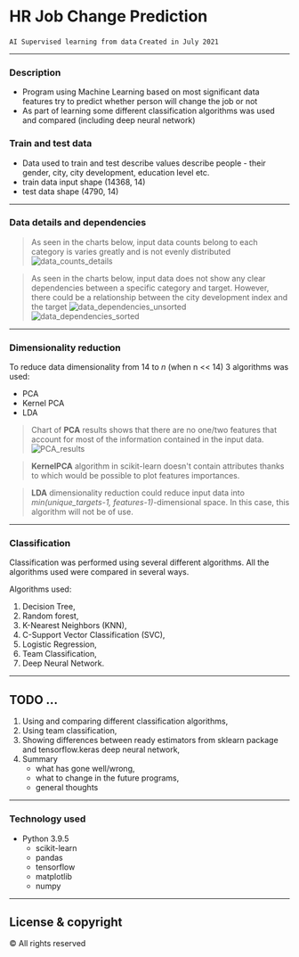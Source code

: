 # HR Job Change Prediction
```AI Supervised learning from data```
```Created in July 2021```

---

### Description
- Program using Machine Learning based on most significant data features try to predict whether person will change the job or not
- As part of learning some different classification algorithms was used and compared (including deep neural network)

### Train and test data
- Data used to train and test describe values describe people - their gender, city, city development, education level etc.
- train data input shape (14368, 14)
- test data shape (4790, 14)
---

### Data details and dependencies
> As seen in the charts below, input data counts belong to each category is varies greatly and is not evenly distributed
> ![data_counts_details](img/data_counts_details.png)

> As seen in the charts below, input data does not show any clear dependencies between a specific category and target. However, there could be a relationship between the city development index and the target 
> ![data_dependencies_unsorted](img/data_dependencies_unsorted.png)
> ![data_dependencies_sorted](img/data_dependencies_sorted.png)

---

### Dimensionality reduction
To reduce data dimensionality from 14 to *n* (when n << 14) 3 algorithms was used:
* PCA
* Kernel PCA
* LDA

> Chart of **PCA** results shows that there are no one/two features that account for most of the information contained in the input data.
> ![PCA_results](img/PCA_histogram.png)

> **KernelPCA** algorithm in scikit-learn doesn't contain attributes thanks to which would be possible to plot features importances.

> **LDA** dimensionality reduction could reduce input data into *min(unique_targets-1, features-1)*-dimensional space. In this case, this algorithm will not be of use.

---

### Classification
Classification was performed using several different algorithms. 
All the algorithms used were compared in several ways.

Algorithms used:
1. Decision Tree,
2. Random forest,
3. K-Nearest Neighbors (KNN),
4. C-Support Vector Classification (SVC),
5. Logistic Regression,
6. Team Classification,
7. Deep Neural Network.

---

## TODO ...
1. Using and comparing different classification algorithms,
2. Using team classification,   
3. Showing differences between ready estimators from sklearn package and
   tensorflow.keras deep neural network,
4. Summary
   * what has gone well/wrong,
   * what to change in the future programs, 
   * general thoughts

---

### Technology used
+ Python 3.9.5
    + scikit-learn
    + pandas
    + tensorflow
    + matplotlib
    + numpy

---

## License & copyright
© All rights reserved
